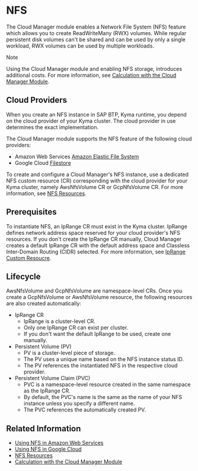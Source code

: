 # NFS

The Cloud Manager module enables a Network File System (NFS) feature which allows you to create ReadWriteMany (RWX) volumes. While regular persistent disk volumes can't be shared and can be used by only a single workload, RWX volumes can be used by multiple workloads.

> [!NOTE]
> Using the Cloud Manager module and enabling NFS storage, introduces additional costs. For more information, see [Calculation with the Cloud Manager Module](https://help.sap.com/docs/btp/sap-business-technology-platform-internal/commercial-information-sap-btp-kyma-runtime?state=DRAFT&version=Internal#loioc33bb114a86e474a95db29cfd53f15e6__section_cloud_manager).

## Cloud Providers

When you create an NFS instance in SAP BTP, Kyma runtime, you depend on the cloud provider of your Kyma cluster. The cloud provider in use determines the exact implementation.

The Cloud Manager module supports the NFS feature of the following cloud providers:

* Amazon Web Services [Amazon Elastic File System](https://aws.amazon.com/efs)
* Google Cloud [Filestore](https://cloud.google.com/filestore?hl=en)

To create and configure a Cloud Manager's NFS instance, use a dedicated NFS custom resource (CR) corresponding with the cloud provider for your Kyma cluster, namely AwsNfsVolume CR or GcpNfsVolume CR. For more information, see [NFS Resources](./resources/README.md#nfs-resources).

## Prerequisites

To instantiate NFS, an IpRange CR must exist in the Kyma cluster. IpRange defines network address space reserved for your cloud provider's NFS resources. If you don't create the IpRange CR manually, Cloud Manager creates a default IpRange CR with the default address space and Classless Inter-Domain Routing (CIDR) selected. For more information, see [IpRange Custom Resoucre](./resources/04-10-iprange.md).

## Lifecycle

AwsNfsVolume and GcpNfsVolume are namespace-level CRs. Once you create a GcpNfsVolume or AwsNfsVolume resource, the following resources are also created automatically:

* IpRange CR
  * IpRange is a cluster-level CR.
  * Only one IpRange CR can exist per cluster.
  * If you don't want the default IpRange to be used, create one manually.
* Persistent Volume (PV)
  * PV is a cluster-level piece of storage.
  * The PV uses a unique name based on the NFS instance status ID.
  * The PV references the instantiated NFS in the respective cloud provider.
* Persistent Volume Claim (PVC)
  * PVC is a namespace-level resource created in the same namespace as the IpRange CR.
  * By default, the PVC's name is the same as the name of your NFS instance unless you specify a different name.
  * The PVC references the automatically created PV.

## Related Information

* [Using NFS in Amazon Web Services](./tutorials/01-20-10-aws-nfs-volume.md)
* [Using NFS in Google Cloud](./tutorials/01-20-20-gcp-nfs-volume.md)
* [NFS Resources](./resources/README.md#nfs-resources)
* [Calculation with the Cloud Manager Module](https://help.sap.com/docs/btp/sap-business-technology-platform-internal/commercial-information-sap-btp-kyma-runtime?state=DRAFT&version=Internal#calculation-with-the-cloud-manager-module)
